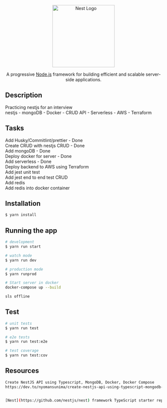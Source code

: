 <p align="center">
  <a href="http://nestjs.com/" target="blank"><img src="https://nestjs.com/img/logo-small.svg" width="200" alt="Nest Logo" /></a>
</p>

[circleci-image]: https://img.shields.io/circleci/build/github/nestjs/nest/master?token=abc123def456
[circleci-url]: https://circleci.com/gh/nestjs/nest

  <p align="center">A progressive <a href="http://nodejs.org" target="_blank">Node.js</a> framework for building efficient and scalable server-side applications.</p>
    <p align="center">

## Description

Practicing nestjs for an interview <br>
nestjs - mongoDB - Docker - CRUD API - Serverless - AWS - Terraform

## Tasks

Add Husky/Commitlint/prettier - Done <br>
Create CRUD with nestjs CRUD - Done <br>
Add mongoDB - Done <br>
Deploy docker for server - Done <br>
Add serverless - Done <br>
Deploy backend to AWS using Terraform <br>
Add jest unit test <br>
Add jest end to end test CRUD <br>
Add redis <br>
Add redis into docker container <br>

## Installation

```bash
$ yarn install
```

## Running the app

```bash
# development
$ yarn run start

# watch mode
$ yarn run dev

# production mode
$ yarn runprod

# Start server in docker
docker-compose up --build

sls offline
```

## Test

```bash
# unit tests
$ yarn run test

# e2e tests
$ yarn run test:e2e

# test coverage
$ yarn run test:cov
```
## Resources 

```bash
Create NestJS API using Typescript, MongoDB, Docker, Docker Compose 
https://dev.to/nyomansunima/create-nestjs-api-using-typescript-mongodb-docker-docker-compose-29k9


[Nest](https://github.com/nestjs/nest) framework TypeScript starter repository.

